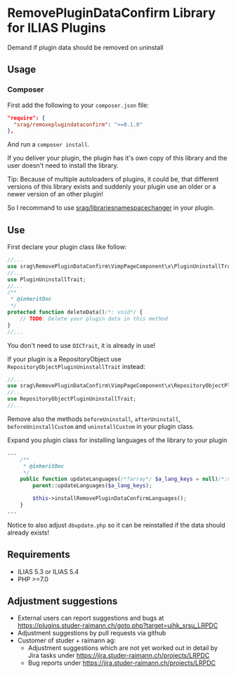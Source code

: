 # RemovePluginDataConfirm Library for ILIAS Plugins

Demand if plugin data should be removed on uninstall

## Usage

### Composer
First add the following to your `composer.json` file:
```json
"require": {
  "srag/removeplugindataconfirm": ">=0.1.0"
},
```

And run a `composer install`.

If you deliver your plugin, the plugin has it's own copy of this library and the user doesn't need to install the library.

Tip: Because of multiple autoloaders of plugins, it could be, that different versions of this library exists and suddenly your plugin use an older or a newer version of an other plugin!

So I recommand to use [srag/librariesnamespacechanger](https://packagist.org/packages/srag/librariesnamespacechanger) in your plugin.

## Use
First declare your plugin class like follow:
```php
//...
use srag\RemovePluginDataConfirm\VimpPageComponent\x\PluginUninstallTrait;
//...
use PluginUninstallTrait;
//...
/**
 * @inheritDoc
 */
protected function deleteData()/*: void*/ {
    // TODO: Delete your plugin data in this method
}
//...
```
You don't need to use `DICTrait`, it is already in use!

If your plugin is a RepositoryObject use `RepositoryObjectPluginUninstallTrait` instead:
```php
//...
use srag\RemovePluginDataConfirm\VimpPageComponent\x\RepositoryObjectPluginUninstallTrait;
//...
use RepositoryObjectPluginUninstallTrait;
//...
```

Remove also the methods `beforeUninstall`, `afterUninstall`, `beforeUninstallCustom` and `uninstallCustom` in your plugin class.

Expand you plugin class for installing languages of the library to your plugin
```php
...
	/**
     * @inheritDoc
     */
    public function updateLanguages(/*?array*/ $a_lang_keys = null)/*:void*/ {
		parent::updateLanguages($a_lang_keys);

		$this->installRemovePluginDataConfirmLanguages();
	}
...
```

Notice to also adjust `dbupdate.php` so it can be reinstalled if the data should already exists!

## Requirements
* ILIAS 5.3 or ILIAS 5.4
* PHP >=7.0

## Adjustment suggestions
* External users can report suggestions and bugs at https://plugins.studer-raimann.ch/goto.php?target=uihk_srsu_LRPDC
* Adjustment suggestions by pull requests via github
* Customer of studer + raimann ag: 
	* Adjustment suggestions which are not yet worked out in detail by Jira tasks under https://jira.studer-raimann.ch/projects/LRPDC
	* Bug reports under https://jira.studer-raimann.ch/projects/LRPDC
